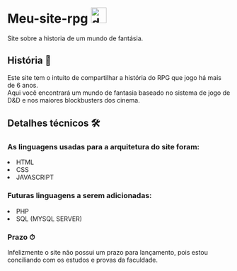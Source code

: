 # Meu-site-rpg <img src="https://cdn3.emoji.gg/emojis/d20.png" width="35px" height="35px" alt="d20">
Site sobre a historia de um mundo de fantásia.

## História 📖
Este site tem o intuito de compartilhar a história do RPG que jogo há mais de 6 anos.<br>
Aqui você encontrará um mundo de fantasia baseado no sistema de jogo de D&D e nos maiores blockbusters dos cinema.

## Detalhes técnicos 🛠
### As linguagens usadas para a arquitetura do site foram:<br>

<li>HTML</li>
<li>CSS</li>
<li>JAVASCRIPT</li>

### Futuras linguagens a serem adicionadas:<br>
<li>PHP</li>
<li>SQL (MYSQL SERVER)</li>

### Prazo  ⏱
Infelizmente o site não possui um prazo para lançamento, pois estou conciliando com os estudos e provas da faculdade.


